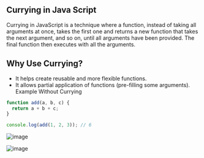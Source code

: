 ## Currying in Java Script

Currying in JavaScript is a technique where a function, instead of taking all arguments at once, takes the first one and returns a new function that takes the next argument, and so on, until all arguments have been provided. 
The final function then executes with all the arguments.

## Why Use Currying?
- It helps create reusable and more flexible functions.
- It allows partial application of functions (pre-filling some arguments).
Example
Without Currying

```js
function add(a, b, c) {
  return a + b + c;
}

console.log(add(1, 2, 3)); // 6
```

![image](https://github.com/user-attachments/assets/231354a0-5356-455b-bff3-5aa810bf5423)

![image](https://github.com/user-attachments/assets/830756fa-b84e-456a-9fa1-cb07e072c0d1)


